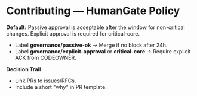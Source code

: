 <!-- status: stub; target: 150+ words -->
<!-- status: stub; target: 150+ words -->
<!-- status: stub; target: 150+ words -->
<!-- status: stub; target: 150+ words -->
<!-- status: stub; target: 150+ words -->
# Contributing — HumanGate Policy
**Default:** Passive approval is acceptable after the window for non-critical changes. Explicit approval is required for critical-core.

- Label **governance/passive-ok** → Merge if no block after 24h.
- Label **governance/explicit-approval** or **critical-core** → Require explicit ACK from CODEOWNER.

**Decision Trail**
- Link PRs to issues/RFCs.
- Include a short "why" in PR template.






